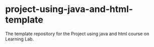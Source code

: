 # project-using-java-and-html-template
The template repository for the Project using java and html course on Learning Lab.
